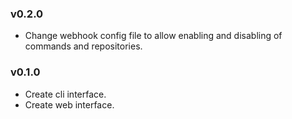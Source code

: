 ### v0.2.0

* Change webhook config file to allow enabling and disabling of commands
  and repositories.

### v0.1.0

* Create cli interface.
* Create web interface.
